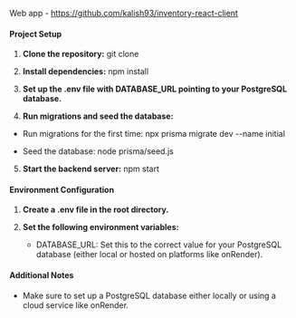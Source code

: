 Web app - https://github.com/kalish93/inventory-react-client

#### **Project Setup**

1. **Clone the repository:** git clone

2. **Install dependencies:** npm install

3. **Set up the .env file with DATABASE_URL pointing to your PostgreSQL database.**

4. **Run migrations and seed the database:**

- Run migrations for the first time: npx prisma migrate dev --name initial

- Seed the database: node prisma/seed.js

5. **Start the backend server:** npm start

#### **Environment Configuration**

1.  **Create a .env file in the root directory.**
2.  **Set the following environment variables:**

    - DATABASE_URL: Set this to the correct value for your PostgreSQL database (either local or hosted on platforms like onRender).

#### **Additional Notes**

- Make sure to set up a PostgreSQL database either locally or using a cloud service like onRender.
